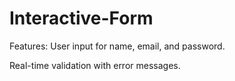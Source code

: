 # Interactive-Form


Features: User input for name, email, and password.


Real-time validation with error messages.
